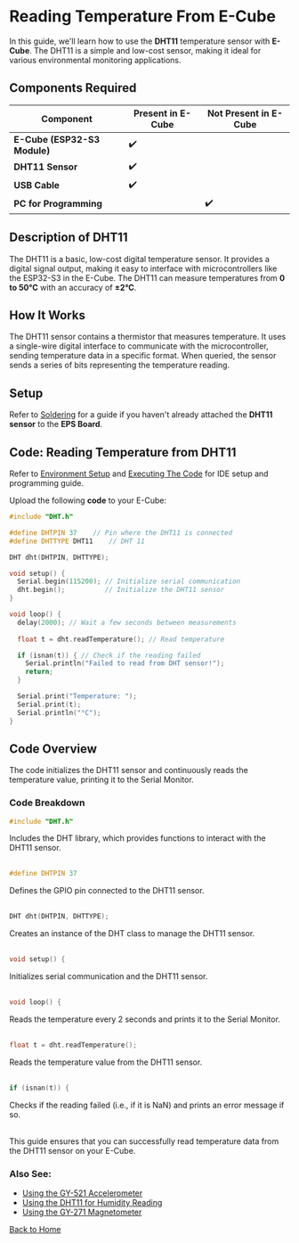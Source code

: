 # Reading Temperature From E-Cube

In this guide, we'll learn how to use the **DHT11** temperature sensor with **E-Cube**. The DHT11 is a simple and low-cost sensor, making it ideal for various environmental monitoring applications.

## **Components Required**

| Component                   | Present in E-Cube | Not Present in E-Cube |
|-----------------------------|-------------------|-----------------------|
| **E-Cube (ESP32-S3 Module)**| ✔️                |                       |
| **DHT11 Sensor**     |          ✔️          |                  | 
| **USB Cable**              |            ✔️       |                     |
| **PC for Programming** ||✔️|


## **Description of DHT11**
The DHT11 is a basic, low-cost digital temperature sensor. It provides a digital signal output, making it easy to interface with microcontrollers like the ESP32-S3 in the E-Cube. The DHT11 can measure temperatures from **0 to 50°C** with an accuracy of **±2°C**.

## **How It Works**
The DHT11 sensor contains a thermistor that measures temperature. It uses a single-wire digital interface to communicate with the microcontroller, sending temperature data in a specific format. When queried, the sensor sends a series of bits representing the temperature reading.

## **Setup**
Refer to [Soldering](/en/assembly/soldering.md) for a guide if you haven't already attached the **DHT11 sensor** to the **EPS Board**.

## **Code: Reading Temperature from DHT11**

Refer to [Environment Setup](/en/operationguide/environmentsetup.md) and [Executing The Code](/en/operationguide/executingthecode.md) for IDE setup and programming guide.

Upload the following **code** to your E-Cube:

```cpp
#include "DHT.h"

#define DHTPIN 37    // Pin where the DHT11 is connected
#define DHTTYPE DHT11    // DHT 11

DHT dht(DHTPIN, DHTTYPE);

void setup() {
  Serial.begin(115200); // Initialize serial communication
  dht.begin();          // Initialize the DHT11 sensor
}

void loop() {
  delay(2000); // Wait a few seconds between measurements
  
  float t = dht.readTemperature(); // Read temperature

  if (isnan(t)) { // Check if the reading failed
    Serial.println("Failed to read from DHT sensor!");
    return;
  }

  Serial.print("Temperature: ");
  Serial.print(t);
  Serial.println("°C");
}
```

## **Code Overview**
The code initializes the DHT11 sensor and continuously reads the temperature value, printing it to the Serial Monitor.

### Code Breakdown

```cpp
#include "DHT.h"
```
Includes the DHT library, which provides functions to interact with the DHT11 sensor.<br><br>

```cpp
#define DHTPIN 37
```
Defines the GPIO pin connected to the DHT11 sensor.<br><br>

```cpp
DHT dht(DHTPIN, DHTTYPE);
```
Creates an instance of the DHT class to manage the DHT11 sensor.<br><br>

```cpp
void setup() {
```
Initializes serial communication and the DHT11 sensor.<br><br>

```cpp
void loop() {
```
Reads the temperature every 2 seconds and prints it to the Serial Monitor.<br><br>

```cpp
float t = dht.readTemperature();
```
Reads the temperature value from the DHT11 sensor.<br><br>

```cpp
if (isnan(t)) {
```
Checks if the reading failed (i.e., if it is NaN) and prints an error message if so.<br><br>

This guide ensures that you can successfully read temperature data from the DHT11 sensor on your E-Cube.

### Also See:
- [Using the GY-521 Accelerometer](/en/experiments/gpiosensor/acceleration_values)  
- [Using the DHT11 for Humidity Reading](/en/experiments/gpiosensor/humidity_reading_dht11)
- [Using the GY-271 Magnetometer](/en/experiments/gpiosensor/motion_detector)

[Back to Home](./index.md)
